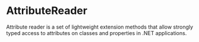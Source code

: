 # AttributeReader
Attribute reader is a set of lightweight extension methods that allow strongly typed access to attributes on classes and properties in .NET applications.
